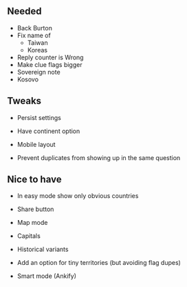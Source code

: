 ## Needed

- Back Burton
- Fix name of
  - Taiwan
  - Koreas
- Reply counter is Wrong
- Make clue flags bigger
- Sovereign note
- Kosovo

## Tweaks

- Persist settings
- Have continent option

- Mobile layout
- Prevent duplicates from showing up in the same question

## Nice to have

- In easy mode show only obvious countries
- Share button
- Map mode
- Capitals

- Historical variants
- Add an option for tiny territories (but avoiding flag dupes)
- Smart mode (Ankify)
